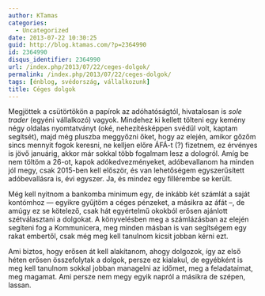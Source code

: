 ```yaml
---
author: KTamas
categories:
  - Uncategorized
date: 2013-07-22 10:30:25
guid: http://blog.ktamas.com/?p=2364990
id: 2364990
disqus_identifier: 2364990
url: /index.php/2013/07/22/ceges-dolgok/
permalink: /index.php/2013/07/22/ceges-dolgok/
tags: [énblog, svédország, vállalkozunk]
title: Céges dolgok
---
```


Megjöttek a csütörtökön a papírok az adóhatóságtól, hivatalosan is _sole trader_ (egyéni vállalkozó) vagyok. Mindehez ki kellett tölteni egy kemény négy oldalas nyomtatványt (oké, nehezítésképpen svédül volt, kaptam segítsét), majd még pluszba meggyőzni őket, hogy az elején, amikor gőzőm sincs mennyit fogok keresni, ne kelljen előre ÁFÁ-t (?) fizetnem, ez érvényes is jövő januárig, akkor már sokkal több fogalmam lesz a dologról. Amíg be nem töltöm a 26-ot, kapok adókedvezményeket, adóbevallanom ha minden jól megy, csak 2015-ben kell először, és van lehetőségem egyszerűsített adóbevallásra is, évi egyszer. Ja, és mindez egy fillérembe se került. 

Még kell nyitnom a bankomba minimum egy, de inkább két számlát a saját kontómhoz &#8212; egyikre gyűjtöm a céges pénzeket, a másikra az áfát &#8211;, de amúgy ez se kötelező, csak hát egyértelmű okokból erősen ajánlott szétválasztani a dolgokat. A könyvelésben meg a számlázásban az elején segíteni fog a Kommunicera, meg minden másban is van segítségem egy rakat embertől, csak még meg kell tanulnom kicsit jobban kérni ezt. 

Ami biztos, hogy erősen át kell alakítanom, ahogy dolgozok, így az első héten erősen összefolytak a dolgok, persze ez kialakul, de egyébként is meg kell tanulnom sokkal jobban managelni az időmet, meg a feladataimat, meg magamat. Ami persze nem megy egyik napról a másikra de szépen, lassan.
